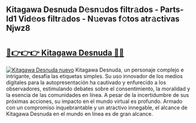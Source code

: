 ## Kitagawa Desnuda D𝚎sn𝚞dos filtr𝚊dos - Parts-Id1 Vid𝚎os filtr𝚊dos - N𝚞evas f𝚘tos atr𝚊ctivas Njwz8

# <h2><a href="http://mb8zfz8.tromn.icu/?c=Kitagawa+Desnuda">🔗👉👉👉 Kitagawa Desnuda 🔗🔗</a></h2>

[![Kitagawa Desnuda nuevo](https://i.imgur.com/pEAQMta.gif)](http://mb8zfz8.tromn.icu/?c=Kitagawa+Desnuda)
Kitagawa Desnuda, un personaje complejo e intrigante, desafía las etiquetas simples. Su uso innovador de los medios digitales para la autopresentación ha cautivado y enfurecido a los observadores, estimulando debates sobre el consentimiento, la moralidad y la esencia de las comunidades en línea. A pesar de la incertidumbre de sus próximas acciones, su impacto en el mundo virtual es profundo. Armado con un compromiso inquebrantable y un atractivo innegable, el alcance de Kitagawa Desnuda en el mundo en línea es de gran alcance.
